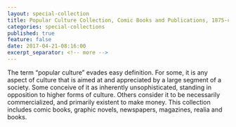 ```yaml
---
layout: special-collection
title: Popular Culture Collection, Comic Books and Publications, 1875-current. 25.0 cubic ft.
categories: special-collections
published: true
feature: false
date: 2017-04-21-08:16:00
excerpt_separator: <!-- more -->
---
```

The term “popular culture” evades easy definition. For some, it is any aspect of culture that is aimed at and appreciated by a large segment of a society. Some conceive of it as inherently unsophisticated, standing in opposition to higher forms of culture. Others consider it to be necessarily commercialized, and primarily existent to make money. This collection includes comic books, graphic novels, newspapers, magazines, realia and books.
<!-- more -->

